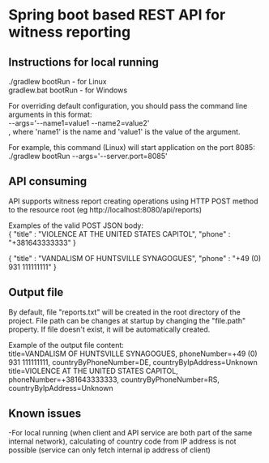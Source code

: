 # Spring boot based REST API for witness reporting

## Instructions for local running
./gradlew bootRun    - for Linux  
gradlew.bat bootRun   - for Windows  

For overriding default configuration, you should pass the command line arguments in this format:  
--args='--name1=value1 --name2=value2'  
, where 'name1' is the name and 'value1' is the value of the argument.  

For example, this command (Linux) will start application on the port 8085:
./gradlew bootRun --args='--server.port=8085'

## API consuming
API supports witness report creating operations using HTTP POST method to the resource root (eg http://localhost:8080/api/reports)

Examples of the valid POST JSON body:  
{
    "title" : "VIOLENCE AT THE UNITED STATES CAPITOL",
    "phone" : "+381643333333"
}  

{
"title" : "VANDALISM OF HUNTSVILLE SYNAGOGUES",
"phone" : "+49 (0) 931 111111111"
}

## Output file
By default, file "reports.txt" will be created in the root directory of the project. File path can be changes at startup by changing the "file.path" property. If file doesn't exist, it will be automatically created.

Example of the output file content:  
title=VANDALISM OF HUNTSVILLE SYNAGOGUES, phoneNumber=+49 (0) 931 111111111, countryByPhoneNumber=DE, countryByIpAddress=Unknown  
title=VIOLENCE AT THE UNITED STATES CAPITOL, phoneNumber=+381643333333, countryByPhoneNumber=RS, countryByIpAddress=Unknown

## Known issues
-For local running (when client and API service are both part of the same internal network), calculating of country code from IP address is not possible (service can only fetch internal ip address of client)

